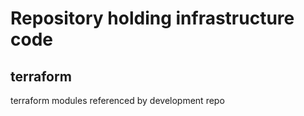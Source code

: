 # Repository holding infrastructure code

## terraform
  
   terraform modules referenced by development repo
